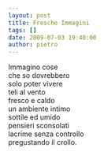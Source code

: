 ```yaml
---
layout: post
title: Fresche Immagini
tags: []
date: 2009-07-03 19:40:00
author: pietro
---
```

Immagino cose<br/>che so dovrebbero<br/>solo poter vivere<br/>teli al vento<br/>fresco e caldo<br/>un ambiente intimo<br/>sottile ed umido<br/>pensieri sconsolati<br/>lacrime senza controllo<br/>pregustando il crollo.
